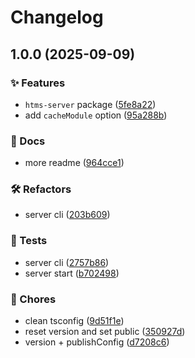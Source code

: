 # Changelog

## 1.0.0 (2025-09-09)


### ✨ Features

* `htms-server` package ([5fe8a22](https://github.com/skarab42/htms-js/commit/5fe8a22356f19f77f7e0658487f02aff6c9ab623))
* add `cacheModule` option ([95a288b](https://github.com/skarab42/htms-js/commit/95a288bc17b6604c6646482a09b89cb3e0ee2b10))


### 📝 Docs

* more readme ([964cce1](https://github.com/skarab42/htms-js/commit/964cce137f9d19da3284730f7ec1e27a0fb1ae45))


### 🛠 Refactors

* server cli ([203b609](https://github.com/skarab42/htms-js/commit/203b609ad48e7f4105193d271ff1f20848a93142))


### 🧪 Tests

* server cli ([2757b86](https://github.com/skarab42/htms-js/commit/2757b86a121732e76908855b128365bdba6e4b0e))
* server start ([b702498](https://github.com/skarab42/htms-js/commit/b7024987c4f31893fcf73ccbd104258a7115f980))


### 🧹 Chores

* clean tsconfig ([9d51f1e](https://github.com/skarab42/htms-js/commit/9d51f1eae40b3c319b1948d392b81f1d070cbe7d))
* reset version and set public ([350927d](https://github.com/skarab42/htms-js/commit/350927d84f45bfb9d1c0e64995262e73d1ebb17a))
* version + publishConfig ([d7208c6](https://github.com/skarab42/htms-js/commit/d7208c6af78ef7ab49c4ba107f0a50cacf5bc6be))
